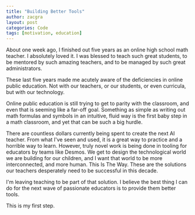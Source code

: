 ```yaml
---
title: "Building Better Tools"
author: zacgra
layout: post
categories: Code
tags: [motivation, education]
---
```


About one week ago, I finished out five years as an online high school math teacher. I absolutely loved it. I was blessed to teach such great students, to be mentored by such amazing teachers, and to be managed by such great administrators.

These last five years made me acutely aware of the deficiencies in online public education. Not with our teachers, or our students, or even curricula, but with our technology.

Online public education is still trying to get to parity with the classroom, and even that is seeming like a far-off goal. Something as simple as writing out math formulas and symbols in an intuitive, fluid way is the first baby step in a math classroom, and yet that can be such a big hurdle.

There are countless dollars currently being spent to create the next AI teacher. From what I've seen and used, it is a great way to practice and a horrible way to learn. However, truly novel work is being done in tooling for educators by teams like Desmos. We get to design the technological world we are building for our children, and I want that world to be more interconnected, and more human. This Is The Way. These are the solutions our teachers desperately need to be successful in this decade.

I'm leaving teaching to be part of that solution. I believe the best thing I can do for the next wave of passionate educators is to provide them better tools.

This is my first step.
